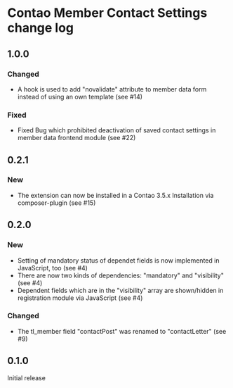 # Contao Member Contact Settings change log


## 1.0.0

### Changed
* A hook is used to add "novalidate" attribute to member data form instead of using an own template (see #14)

### Fixed
* Fixed Bug which prohibited deactivation of saved contact settings in member data frontend module (see #22)


## 0.2.1

### New
* The extension can now be installed in a Contao 3.5.x Installation via composer-plugin (see #15)


## 0.2.0

### New
* Setting of mandatory status of dependet fields is now implemented in JavaScript, too (see #4)
* There are now two kinds of dependencies: "mandatory" and "visibility" (see #4)
* Dependent fields which are in the "visibility" array are shown/hidden in registration module via JavaScript (see #4)

### Changed
* The tl_member field "contactPost" was renamed to "contactLetter" (see #9)


## 0.1.0
Initial release
